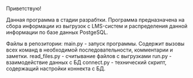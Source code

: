 Приветствую!

Данная программа в стадии разрабтки.
Программа предназначена на сбора информации из выгрузок с LMS-систем и распределения данной информации по базе данных PostgeSQL.

Файлы в репозитории:
main.py - запуск программы. Содержит вызовы всех команд в необходимой последовательности, комментарии и заметки.
read_files.py - считывание файлов с выгрузками
run.py - взаимодействие данных с БД 
connect.py - технический скрипт, содержащий настройки коннекта с БД.
